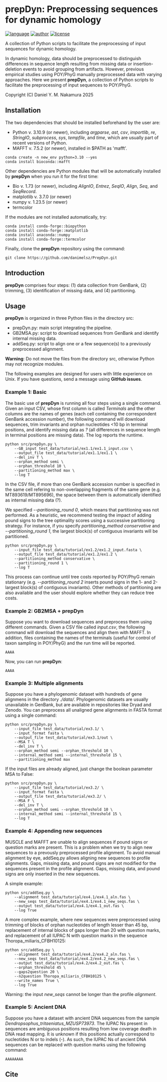 # prepDyn: Preprocessing sequences for dynamic homology

[![language](https://img.shields.io/badge/language-python-green?style=flat&logo=python&logoColor=green)](https://www.python.org)
[![author](https://img.shields.io/badge/author-DYM_Nakamura-green?logo=googlescholar&logoColor=green)](https://scholar.google.com/citations?user=c0W8Cm8AAAAJ&hl=en)
[![license](https://img.shields.io/badge/license-GPL_v3-green?logo=gnu&logoColor=green)](https://www.gnu.org/licenses/gpl-3.0.html)

A collection of Python scripts to facilitate the preprocessing of input sequences for dynamic homology. 

In dynamic homology, data should be preprocessed to distinguish differences in sequence length resulting from missing data or insertion-deletion events to avoid grouping from artifacts. However, previous empirical studies using POY/PhyG manually preprocessed data with varying approaches. Here we present **prepDyn**, a collection of Python scripts to facilitate the preprocessing of input sequences to POY/PhyG.

Copyright (C) Daniel Y. M. Nakamura 2025

## Installation

The two dependencies that should be installed beforehand by the user are:
- Python v. 3.10.9 (or newer), including *argparse*, *ast*, *csv*, *importlib*, *re*, *StringIO*, *subprocess*, *sys*, *tempfile*, and *time*, which are usually part of recent versions of Python.
- MAFFT v. 7.5.2 (or newer), installed in $PATH as 'mafft'.

```
conda create -n new_env python=3.10 --yes
conda install bioconda::mafft
```

Other dependencies are Python modules that will be automatically installed by **prepDyn** when you run it for the first time:
- Bio v. 1.73 (or newer), including *AlignIO*, *Entrez*, *SeqIO*, *Align*, *Seq*, and *SeqRecord*.
- matplotlib v. 3.7.0 (or newer)
- numpy v. 1.23.5 (or newer)
- termcolor

If the  modules are not installed automatically, try:
```
conda install conda-forge::biopython
conda install conda-forge::matplotlib
conda install anaconda::numpy
conda install conda-forge::termcolor
```

Finally, clone the **prepDyn** repository using the command:
```
git clone https://github.com/danimelsz/PrepDyn.git
```

## Introduction

**prepDyn** comprises four steps: (1) data collection from GenBank, (2) trimming, (3) identification of missing data, and (4) partitioning.

## Usage
**prepDyn** is organized in three Python files in the directory src:
- prepDyn.py: main script integrating the pipeline.
- GB2MSA.py: script to download sequences from GenBank and identify internal missing data.
- addSeq.py: script to align one or a few sequence(s) to a previously preprocessed alignment.

**Warning**: Do not move the files from the directory src, otherwise Python may not recognize modules.

The following examples are designed for users with little experience on Unix. If you have questions, send a message using **GitHub issues**.

### Example 1: Basic

The basic use of **prepDyn** is running all four steps using a single command. Given an input CSV, whose first column is called *Terminals* and the other columns are the names of genes (each cell containing the correspondent GenBank accession number), the following command will download sequences, trim invariants and orphan nucleotides <10 bp in terminal positions, and identify missing data as *?* (all differences in sequence length in terminal positions are missing data). The log reports the runtime.

```
python src/prepDyn.py \
    --GB_input test_data/tutorial/ex1.1/ex1.1_input.csv \
    --output_file test_data/tutorial/ex1.1/ex1.1 \
    --del_inv T \
    --orphan_method semi \
    --orphan_threshold 10 \
    --partitioning_method max \
    --log T 
```

In the CSV file, if more than one GenBank accession number is specified in the same cell refering to non-overlapping fragments of the same gene (e.g. MT893619/MT895696), the space between them is automatically identified as internal missing data (?).

We specified *--paritioning_round 0*, which means that partitioning was not performed. As a heuristic, we recommend testing the impact of adding pound signs to the tree optimality scores using a successive partitioning strategy. For instance, if you specify *partitioning_method conservative* and *--partitioning_round 1*, the largest block(s) of contiguous invariants will be partitioned.

```
python src/prepDyn.py \
    --input_file test_data/tutorial/ex1.2/ex1.2_input.fasta \
    --output_file test_data/tutorial/ex1.2/ex1.2 \
    --partitioning_method conservative \
    --partitioning_round 1 \
    --log T
```

This process can continue until tree costs reported by POY/PhyG remain stationary (e.g. *--partitioning_round 2* inserts pound signs in the 1- and 2-largest block(s) of contiguous invariants). Other methods of partitioning are also available and the user should explore whether they can reduce tree costs.

### Example 2: GB2MSA + prepDyn

Suppose you want to download sequences and preprocess them using different commands. Given a CSV file called *input.csv*, the following command will download the sequences and align them with MAFFT. In addition, files containing the names of the terminals (useful for control of taxon sampling in POY/PhyG) and the run time will be reported. 

```
AAAA
```

Now, you can run **prepDyn**:

```
AAAA
```

### Example 3: Multiple alignments

Suppose you have a phylogenomic dataset with hundreds of gene alignmens in the directory *./data/*. Phylogenomic datasets are usually unavailable in GenBank, but are available in repositories like Dryad and Zenodo. You can preprocess all unaligned gene alignments in FASTA format using a single command:

```
python src/prepDyn.py \
    --input_file test_data/tutorial/ex3.1/ \
    --input_format fasta \
    --output_file test_data/tutorial/ex3.1/out \
    --MSA T \
    --del_inv T \
    --orphan_method semi --orphan_threshold 10 \
    --internal_method semi --internal_threshold 15 \
    --partitioning_method max
```

If the input files are already aligned, just change the boolean parameter MSA to False:

```
python src/prepDyn.py \
    --input_file test_data/tutorial/ex3.2/ \
    --input_format fasta \
    --output_file test_data/tutorial/ex3.2/ \
    --MSA F \
    --del_inv T \
    --orphan_method semi --orphan_threshold 10 \
    --internal_method semi --internal_threshold 15 \
    --log T
```

### Example 4: Appending new sequences

MUSCLE and MAFFT are unable to align sequences if pound signs or question marks are present. This is a problem when we try to align new sequences to a prevously preprocessed profile alignment. To avoid manual alignment by eye, addSeq.py allows aligning new sequences to profile alignments. Gaps, missing data, and pound signs are not modified for the sequences present in the profile alignment. Gaps, missing data, and pound signs are only inserted in the new sequences.

A simple example:

```
python src/addSeq.py \
    --alignment test_data/tutorial/ex4.1/ex4.1_aln.fas \
    --new_seqs test_data/tutorial/ex4.1/ex4.1_new_seqs.fas \
    --output test_data/tutorial/ex4.1/ex4.1_out.fas \
    --log True
```

A more complex example, where new sequences were preprocessed using trimming of blocks of orphan nucleotides of length lesser than 45 bp, replacement of internal blocks of gaps longer than 20 with question marks, and replacement of all IUPAC N with question marks in the sequence Thoropa_miliaris_CFBH10125:

```
python src/addSeq.py \
    --alignment test_data/tutorial/ex4.2/ex4.2_aln.fas \
    --new_seqs test_data/tutorial/ex4.2/ex4.2_new_seqs.fas \
    --output test_data/tutorial/ex4.2/ex4.2_out.fas \
    --orphan_threshold 45 \
    --gaps2question 20 \
    --n2question Thoropa_miliaris_CFBH10125 \
    --write_names True \
    --log True
```

Warning: the input *new_seqs* cannot be longer than the profile *alignment*.

### Example 5: Ancient DNA

Suppose you have a dataset with ancient DNA sequences from the sample *Dendropsophus_tritaeniatus_MZUSP73973*. The IUPAC Ns present in sequences are ambiguous positions resulting from low coverage death in DNA read mapping. It is unknown if this positions actually correspond to nucleotides N or to indels (-). As such, the IUPAC Ns of ancient DNA sequences can be replaced with question marks using the following command:

```
AAAAAAAA
```

## Cite
